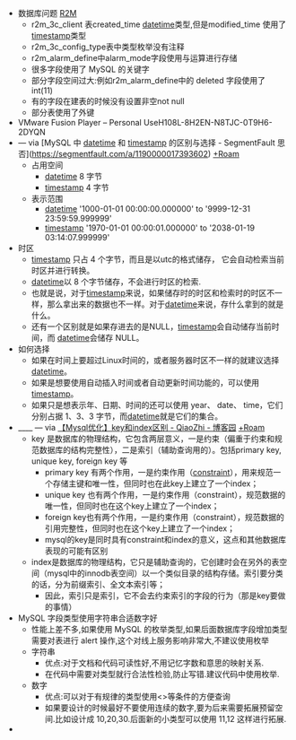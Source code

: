 - 数据库问题 [R2M](<R2M.md>)
    - r2m_3c_client 表created_time [datetime](<datetime.md>)类型,但是modified_time 使用了[timestamp](<timestamp.md>)类型
    - r2m_3c_config_type表中类型枚举没有注释
    - r2m_alarm_define中alarm_mode字段使用与运算进行存储
    - 很多字段使用了 MySQL 的关键字
    - 部分字段空间过大:例如r2m_alarm_define中的 deleted 字段使用了 int(11)
    - 有的字段在建表的时候没有设置非空not null
    - 部分表使用了外键
- VMware Fusion Player – Personal UseH108L-8H2EN-N8TJC-0T9H6-2DYQN
- — via [MySQL 中 [datetime](<datetime.md>) 和 [timestamp](<timestamp.md>) 的区别与选择 - SegmentFault 思否](https://segmentfault.com/a/1190000017393602) [+Roam](<+Roam.md>)
    - 占用空间
        - [datetime](<datetime.md>) 8 字节
        - [timestamp](<timestamp.md>) 4 字节
    - 表示范围
        - [datetime](<datetime.md>) '1000-01-01 00:00:00.000000' to '9999-12-31 23:59:59.999999'
        - [timestamp](<timestamp.md>) '1970-01-01 00:00:01.000000' to '2038-01-19 03:14:07.999999'
- 时区
    - [timestamp](<timestamp.md>) 只占 4 个字节，而且是以utc的格式储存， 它会自动检索当前时区并进行转换。
    - [datetime](<datetime.md>)以 8 个字节储存，不会进行时区的检索.
    - 也就是说，对于[timestamp](<timestamp.md>)来说，如果储存时的时区和检索时的时区不一样，那么拿出来的数据也不一样。对于[datetime](<datetime.md>)来说，存什么拿到的就是什么。
    - 还有一个区别就是如果存进去的是NULL，[timestamp](<timestamp.md>)会自动储存当前时间，而 [datetime](<datetime.md>)会储存 NULL。
- 如何选择
    - 如果在时间上要超过Linux时间的，或者服务器时区不一样的就建议选择 [datetime](<datetime.md>)。
    - 如果是想要使用自动插入时间或者自动更新时间功能的，可以使用[timestamp](<timestamp.md>)。
    - 如果只是想表示年、日期、时间的还可以使用 year、 date、 time，它们分别占据 1、3、3 字节，而[datetime](<datetime.md>)就是它们的集合。
- ____ — via [【Mysql优化】key和index区别 - QiaoZhi - 博客园](https://www.cnblogs.com/qlqwjy/p/8594798.html) [+Roam](<+Roam.md>)
    - key 是数据库的物理结构，它包含两层意义，一是约束（偏重于约束和规范数据库的结构完整性），二是索引（辅助查询用的）。包括primary key, unique key, foreign key 等
        - primary key 有两个作用，一是约束作用（[constraint](<constraint.md>)），用来规范一个存储主键和唯一性，但同时也在此key上建立了一个index；
        - unique key 也有两个作用，一是约束作用（constraint），规范数据的唯一性，但同时也在这个key上建立了一个index；
        - foreign key也有两个作用，一是约束作用（constraint），规范数据的引用完整性，但同时也在这个key上建立了一个index；
        - mysql的key是同时具有constraint和index的意义，这点和其他数据库表现的可能有区别
    - index是数据库的物理结构，它只是辅助查询的，它创建时会在另外的表空间（mysql中的innodb表空间）以一个类似目录的结构存储。索引要分类的话，分为前缀索引、全文本索引等；
        - 因此，索引只是索引，它不会去约束索引的字段的行为（那是key要做的事情）
- MySQL 字段类型使用字符串合适数字好
    - 性能上差不多,如果使用 MySQL 的枚举类型,如果后面数据库字段增加类型需要对表进行 alert 操作,这个对线上服务影响非常大,不建议使用枚举
    - 字符串
        - 优点:对于文档和代码可读性好,不用记忆字数和意思的映射关系.
        - 在代码中需要对类型就行合法性检验,防止写错.建议代码中使用枚举.
    - 数字
        - 优点:可以对于有规律的类型使用<>等条件的方便查询
        - 如果要设计的时候最好不要使用连续的数字,要为后来需要拓展预留空间.比如设计成 10,20,30.后面新的小类型可以使用 11,12 这样进行拓展.
- 
